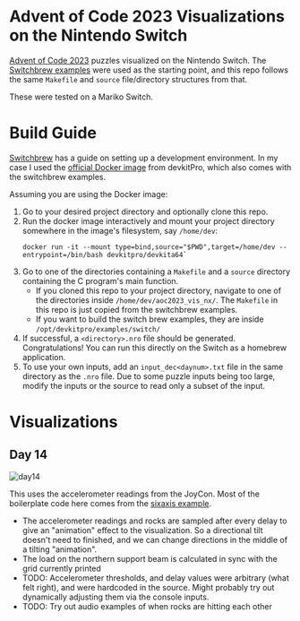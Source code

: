 # Advent of Code 2023 Visualizations on the Nintendo Switch

[Advent of Code 2023](https://adventofcode.com/2023) puzzles visualized on the Nintendo Switch. The [Switchbrew examples](https://github.com/switchbrew/switch-examples/) were used as the starting point, and this repo follows the same `Makefile` and `source` file/directory structures from that.

These were tested on a Mariko Switch.
# Build Guide
[Switchbrew](https://switchbrew.org/wiki/Setting_up_Development_Environment) has a guide on setting up a development environment. In my case I used the [official Docker image](https://hub.docker.com/r/devkitpro/devkita64) from devkitPro, which also comes with the switchbrew examples.

Assuming you are using the Docker image:
1. Go to your desired project directory and optionally clone this repo.
2. Run the docker image interactively and mount your project directory somewhere in the image's filesystem, say `/home/dev`:
    ```
    docker run -it --mount type=bind,source="$PWD",target=/home/dev --entrypoint=/bin/bash devkitpro/devkita64`
    ```
3. Go to one of the directories containing a `Makefile` and a `source` directory containing the C program's main function.
      - If you cloned this repo to your project directory, navigate to one of the directories inside `/home/dev/aoc2023_vis_nx/`. The `Makefile` in this repo is just copied from the switchbrew examples.
      - If you want to build the switch brew examples, they are inside `/opt/devkitpro/examples/switch/`
4. If successful, a `<directory>.nro` file should be generated. Congratulations! You can run this directly on the Switch as a homebrew application.
5. To use your own inputs, add an `input_dec<daynum>.txt` file in the same directory as the `.nro` file. Due to some puzzle inputs being too large, modify the inputs or the source to read only a subset of the input.

# Visualizations

## Day 14
![day14](https://media.giphy.com/media/NZPFGCIXBuFoUeY1NY/giphy.gif)

This uses the accelerometer readings from the JoyCon. Most of the boilerplate code here comes from the [sixaxis example](https://github.com/switchbrew/switch-examples/blob/master/hid/sixaxis/source/main.c).
  - The accelerometer readings and rocks are sampled after every delay to give an "animation" effect to the visualization. So a directional tilt doesn't need to finished, and we can change directions in the middle of a tilting "animation".
  - The load on the northern support beam is calculated in sync with the grid currently printed
  - TODO: Accelerometer thresholds, and delay values were arbitrary (what felt right), and were hardcoded in the source. Might probably try out dynamically adjusting them via the console inputs.
  - TODO: Try out audio examples of when rocks are hitting each other
